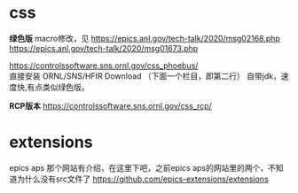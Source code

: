 # css
**绿色版**
macro修改，见  https://epics.anl.gov/tech-talk/2020/msg02168.php    https://epics.anl.gov/tech-talk/2020/msg01673.php

https://controlssoftware.sns.ornl.gov/css_phoebus/  
直接安装 ORNL/SNS/HFIR Download  （下面一个栏目，即第二行） 自带jdk，速度快,有点类似绿色版。



**RCP版本**
https://controlssoftware.sns.ornl.gov/css_rcp/


# extensions
epics aps 那个网站有介绍，在这里下吧，之前epics aps的网站里的两个，不知道为什么没有src文件了
https://github.com/epics-extensions/extensions
